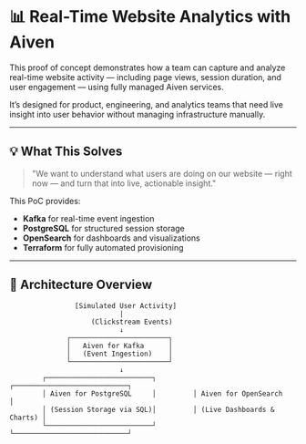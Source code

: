 # 📊 Real-Time Website Analytics with Aiven

This proof of concept demonstrates how a team can capture and analyze real-time website activity — including page views, session duration, and user engagement — using fully managed Aiven services.

It’s designed for product, engineering, and analytics teams that need live insight into user behavior without managing infrastructure manually.

---

## 💡 What This Solves

> "We want to understand what users are doing on our website — right now — and turn that into live, actionable insight."

This PoC provides:
- **Kafka** for real-time event ingestion  
- **PostgreSQL** for structured session storage  
- **OpenSearch** for dashboards and visualizations  
- **Terraform** for fully automated provisioning

---

## 🧱 Architecture Overview

```text
                [Simulated User Activity]
                           |
                    (Clickstream Events)
                           ↓
              ┌────────────────────────┐
              │   Aiven for Kafka      │
              │   (Event Ingestion)    │
              └────────────────────────┘
                           ↓
        ┌──────────────────────────┐         ┌────────────────────────────┐
        │ Aiven for PostgreSQL     │         │ Aiven for OpenSearch       │
        │ (Session Storage via SQL)│         │ (Live Dashboards & Charts) │
        └──────────────────────────┘         └────────────────────────────┘

 
